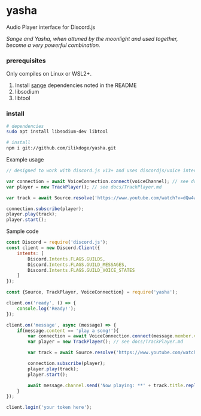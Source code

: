 # yasha
Audio Player interface for Discord.js

*Sange and Yasha, when attuned by the moonlight and used together, become a very powerful combination.*

### prerequisites
Only compiles on Linux or WSL2+.

1. Install [sange](https://github.com/ilikdoge/sange) dependencies noted in the README
2. libsodium
3. libtool

### install
```bash
# dependencies
sudo apt install libsodium-dev libtool 

# install
npm i git://github.com/ilikdoge/yasha.git
```

Example usage

```js
// designed to work with discord.js v13+ and uses discordjs/voice internally for voice connections

var connection = await VoiceConnection.connect(voiceChannel); // see docs/VoiceConnection.md
var player = new TrackPlayer(); // see docs/TrackPlayer.md

var track = await Source.resolve('https://www.youtube.com/watch?v=dQw4w9WgXcQ'); // see docs/Source.md

connection.subscribe(player);
player.play(track);
player.start();
```

Sample code
```js
const Discord = require('discord.js');
const client = new Discord.Client({
	intents: [
		Discord.Intents.FLAGS.GUILDS,
		Discord.Intents.FLAGS.GUILD_MESSAGES,
		Discord.Intents.FLAGS.GUILD_VOICE_STATES
	]
});

const {Source, TrackPlayer, VoiceConnection} = require('yasha');

client.on('ready', () => {
	console.log('Ready!');
});

client.on('message', async (message) => {
	if(message.content == 'play a song!'){
		var connection = await VoiceConnection.connect(message.member.voice.channel); // see docs/VoiceConnection.md
		var player = new TrackPlayer(); // see docs/TrackPlayer.md

		var track = await Source.resolve('https://www.youtube.com/watch?v=dQw4w9WgXcQ'); // see docs/Source.md

		connection.subscribe(player);
		player.play(track);
		player.start();

		await message.channel.send('Now playing: **' + track.title.replaceAll('**', '\\*\\*') + '**');
	}
});

client.login('your token here');
```
